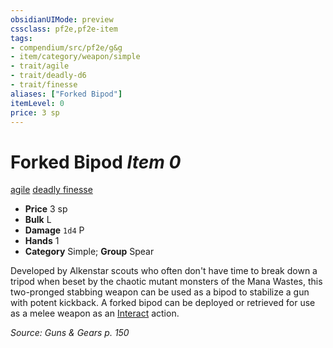 ```yaml
---
obsidianUIMode: preview
cssclass: pf2e,pf2e-item
tags:
- compendium/src/pf2e/g&g
- item/category/weapon/simple
- trait/agile
- trait/deadly-d6
- trait/finesse
aliases: ["Forked Bipod"]
itemLevel: 0
price: 3 sp
---
```

# Forked Bipod *Item 0*  
[agile](../../../rules/traits/agile.md)  [deadly <d6>](../../../rules/traits/deadly.md)  [finesse](../../../rules/traits/finesse.md)  

- **Price** 3 sp
- **Bulk** L
- **Damage** `1d4` P
- **Hands** 1
- **Category** Simple; **Group** Spear 

Developed by Alkenstar scouts who often don't have time to break down a tripod when beset by the chaotic mutant monsters of the Mana Wastes, this two-pronged stabbing weapon can be used as a bipod to stabilize a gun with potent kickback. A forked bipod can be deployed or retrieved for use as a melee weapon as an [Interact](../../../rules/actions/interact.md) action.

*Source: Guns & Gears p. 150*
